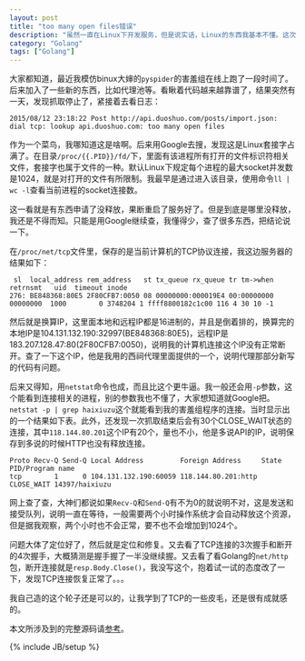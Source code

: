```yaml
---
layout: post
title: "too many open files错误"
description: "虽然一直在Linux下开发服务，但是说实话，Linux的东西我基本不懂。这次这个问题的解决，让我稍微知道一些东西了。"
category: "Golang"
tags: ["Golang"]
---
```


大家都知道，最近我模仿binux大婶的`pyspider`的害羞组在线上跑了一段时间了。后来加入了一些新的东西，比如代理池等。看瞅着代码越来越靠谱了，结果突然有一天，发现抓取停止了，紧接着去看日志：

	2015/08/12 23:18:22 Post http://api.duoshuo.com/posts/import.json: dial tcp: lookup api.duoshuo.com: too many open files
	
作为一个菜鸟，我哪知道这是啥啊。后来用Google去搜，发现这是Linux套接字占满了。在目录`/proc/{{.PID}}/fd/`下，里面有该进程所有打开的文件标识符相关文件，套接字也属于文件的一种。默认Linux下规定每个进程的最大socket并发数是1024，就是对打开的文件有所限制。我最早是通过进入该目录，使用命令`ll | wc -l`查看当前进程的socket连接数。

这一看就是有东西申请了没释放，果断重启了服务好了。但是到底是哪里没释放，我还是不得而知。只能是用Google继续查，我懂得少，查了很多东西，把结论说一下。

在`/proc/net/tcp`文件里，保存的是当前计算机的TCP协议连接，我这边服务器的结果如下：

	 sl  local_address rem_address   st tx_queue rx_queue tr tm->when retrnsmt   uid  timeout inode
	276: BE848368:80E5 2F80CFB7:0050 08 00000000:000019E4 00:00000000 00000000  1000        0 3748204 1 ffff8800182c1c00 116 4 30 10 -1
	
然后就是换算IP，这里面本地和远程IP都是16进制的，并且是倒着排的，换算完的本地IP是104.131.132.190:32997(BE848368:80E5)，远程IP是183.207.128.47:80(2F80CFB7:0050)，说明我的计算机连接这个IP没有正常断开。查了一下这个IP，他是我用的西祠代理里面提供的一个，说明代理那部分新写的代码有问题。

后来又得知，用`netstat`命令也成，而且比这个更牛逼。我一般还会用`-p`参数，这个能看到连接相关的进程，别的参数我也不懂了，大家想知道就Google把。`netstat -p | grep haixiuzu`这个就能看到我的害羞组程序的连接。当时显示出的一个结果如下表。此外，还发现一次抓取结束后会有30个CLOSE_WAIT状态的连接，其中`118.144.80.201`这个IP有20个，量也不小，他是多说API的IP，说明保存到多说的时候HTTP也没有释放连接。

	Proto Recv-Q Send-Q Local Address         Foreign Address     State      PID/Program name
	tcp        1      0 104.131.132.190:60059 118.144.80.201:http CLOSE_WAIT 14397/haixiuzu
	
网上查了查，大神们都说如果`Recv-Q`和`Send-Q`有不为0的就说明不对，这是发送和接受队列，说明一直在等待，一般需要两个小时操作系统才会自动释放这个资源，但是据我观察，两个小时也不会正常，要不也不会增加到1024个。

问题大体了定位好了，然后就是定位和修复。又去看了TCP连接的3次握手和断开的4次握手，大概猜测是握手握了一半没继续握。又去看了看Golang的`net/http`包，断开连接就是`resp.Body.Close()`，我没写这个，抱着试一试的态度改了一下，发现TCP连接恢复正常了。。。

我自己造的这个轮子还是可以的，让我学到了TCP的一些皮毛，还是很有成就感的。

本文所涉及到的完整源码请[参考](https://github.com/mnhkahn/maodou)。

{% include JB/setup %}